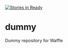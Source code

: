 [![Stories in Ready](https://badge.waffle.io/EfsOps/board.png?label=ready&title=Ready)](https://waffle.io/EfsOps/board)
# dummy
Dummy repository for Waffle
